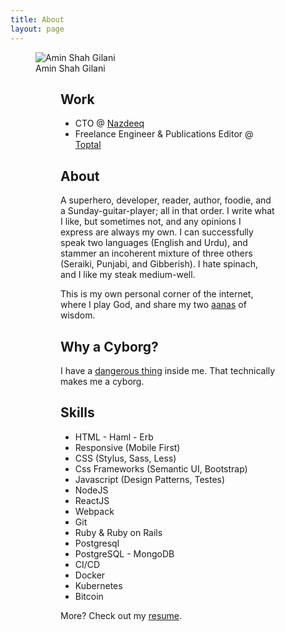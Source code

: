 ```yaml
---
title: About
layout: page
---
```

<figure>
<img src="{{ site.picture }}" alt="Amin Shah Gilani">
<figcaption>Amin Shah Gilani</figcaption>
<figure>

<h2>Work</h2>
<ul class="skill-list">
	<li>CTO @ <a href="https://nazdeeq.com">Nazdeeq</a></li>
	<li>Freelance Engineer & Publications Editor @ <a href="https://www.toptal.com#contract-just-respected-software-architects">Toptal</a></li>
</ul>

<h2>About</h2>

A superhero, developer, reader, author, foodie, and a Sunday-guitar-player; all in that order. I write what I like, but sometimes not, and any opinions I express are always my own. I can successfully speak two languages (English and Urdu), and stammer an incoherent mixture of three others (Seraiki, Punjabi, and Gibberish). I hate spinach, and I like my steak medium-well.

This is my own personal corner of the internet, where I play God, and share my two <a href="https://en.wikipedia.org/wiki/Indian_anna">aanas</a> of wisdom.

<h2>Why a Cyborg?</h2>

I have a <a href="https://dangerousthings.com/">dangerous thing</a> inside me. That technically makes me a cyborg.

<h2>Skills</h2>

<ul class="skill-list">
	<li>HTML - Haml - Erb</li>
	<li>Responsive (Mobile First)</li>
	<li>CSS (Stylus, Sass, Less)</li>
	<li>Css Frameworks (Semantic UI, Bootstrap)</li>
	<li>Javascript (Design Patterns, Testes)</li>
	<li>NodeJS</li>
	<li>ReactJS</li>
	<li>Webpack</li>
	<li>Git</li>
	<li>Ruby & Ruby on Rails</li>
	<li>Postgresql</li>
	<li>PostgreSQL - MongoDB</li>
	<li>CI/CD</li>
	<li>Docker</li>
	<li>Kubernetes</li>
	<li>Bitcoin</li>
</ul>

More? Check out my <a href="https://www.toptal.com/resume/amin-shah-gilani#contract-just-respected-software-architects">resume</a>.
